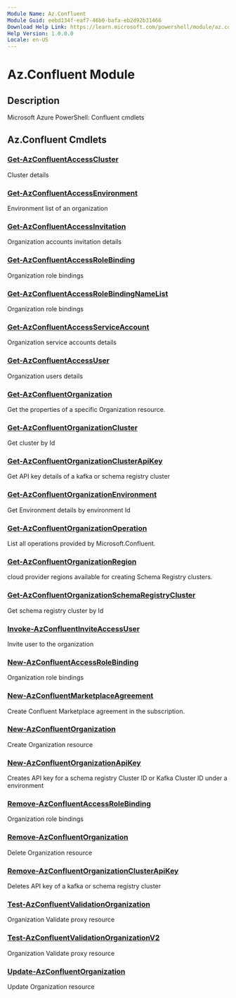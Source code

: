 ```yaml
---
Module Name: Az.Confluent
Module Guid: eebd134f-eaf7-46b0-bafa-eb2d92b31466
Download Help Link: https://learn.microsoft.com/powershell/module/az.confluent
Help Version: 1.0.0.0
Locale: en-US
---
```


# Az.Confluent Module
## Description
Microsoft Azure PowerShell: Confluent cmdlets

## Az.Confluent Cmdlets
### [Get-AzConfluentAccessCluster](Get-AzConfluentAccessCluster.md)
Cluster details

### [Get-AzConfluentAccessEnvironment](Get-AzConfluentAccessEnvironment.md)
Environment list of an organization

### [Get-AzConfluentAccessInvitation](Get-AzConfluentAccessInvitation.md)
Organization accounts invitation details

### [Get-AzConfluentAccessRoleBinding](Get-AzConfluentAccessRoleBinding.md)
Organization role bindings

### [Get-AzConfluentAccessRoleBindingNameList](Get-AzConfluentAccessRoleBindingNameList.md)
Organization role bindings

### [Get-AzConfluentAccessServiceAccount](Get-AzConfluentAccessServiceAccount.md)
Organization service accounts details

### [Get-AzConfluentAccessUser](Get-AzConfluentAccessUser.md)
Organization users details

### [Get-AzConfluentOrganization](Get-AzConfluentOrganization.md)
Get the properties of a specific Organization resource.

### [Get-AzConfluentOrganizationCluster](Get-AzConfluentOrganizationCluster.md)
Get cluster by Id

### [Get-AzConfluentOrganizationClusterApiKey](Get-AzConfluentOrganizationClusterApiKey.md)
Get API key details of a kafka or schema registry cluster

### [Get-AzConfluentOrganizationEnvironment](Get-AzConfluentOrganizationEnvironment.md)
Get Environment details by environment Id

### [Get-AzConfluentOrganizationOperation](Get-AzConfluentOrganizationOperation.md)
List all operations provided by Microsoft.Confluent.

### [Get-AzConfluentOrganizationRegion](Get-AzConfluentOrganizationRegion.md)
cloud provider regions available for creating Schema Registry clusters.

### [Get-AzConfluentOrganizationSchemaRegistryCluster](Get-AzConfluentOrganizationSchemaRegistryCluster.md)
Get schema registry cluster by Id

### [Invoke-AzConfluentInviteAccessUser](Invoke-AzConfluentInviteAccessUser.md)
Invite user to the organization

### [New-AzConfluentAccessRoleBinding](New-AzConfluentAccessRoleBinding.md)
Organization role bindings

### [New-AzConfluentMarketplaceAgreement](New-AzConfluentMarketplaceAgreement.md)
Create Confluent Marketplace agreement in the subscription.

### [New-AzConfluentOrganization](New-AzConfluentOrganization.md)
Create Organization resource

### [New-AzConfluentOrganizationApiKey](New-AzConfluentOrganizationApiKey.md)
Creates API key for a schema registry Cluster ID or Kafka Cluster ID under a environment

### [Remove-AzConfluentAccessRoleBinding](Remove-AzConfluentAccessRoleBinding.md)
Organization role bindings

### [Remove-AzConfluentOrganization](Remove-AzConfluentOrganization.md)
Delete Organization resource

### [Remove-AzConfluentOrganizationClusterApiKey](Remove-AzConfluentOrganizationClusterApiKey.md)
Deletes API key of a kafka or schema registry cluster

### [Test-AzConfluentValidationOrganization](Test-AzConfluentValidationOrganization.md)
Organization Validate proxy resource

### [Test-AzConfluentValidationOrganizationV2](Test-AzConfluentValidationOrganizationV2.md)
Organization Validate proxy resource

### [Update-AzConfluentOrganization](Update-AzConfluentOrganization.md)
Update Organization resource

